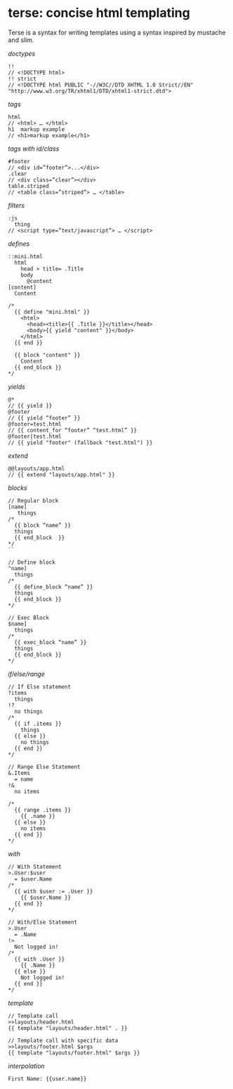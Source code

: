 terse: concise html templating
==========================

Terse is a syntax for writing templates using a syntax inspired by mustache and
slim.

_doctypes_

```
!!
// <!DOCTYPE html>
!! strict
// <!DOCTYPE html PUBLIC "-//W3C//DTD XHTML 1.0 Strict//EN" "http://www.w3.org/TR/xhtml1/DTD/xhtml1-strict.dtd">
```

_tags_

```
html
// <html> … </html>
h1  markup example 
// <h1>markup example</h1>
```

_tags with id/class_

```
#footer
// <div id=”footer”>...</div>
.clear
// <div class=”clear”></div>
table.striped
// <table class=”striped”> … </table>
```

_filters_

```
:js
  thing
// <script type=”text/javascript”> … </script>
```

_defines_

```
::mini.html
  html
    head > title= .Title
    body
      @content
[content]
  Content

/*
  {{ define "mini.html" }}
    <html>
      <head><title>{{ .Title }}</title></head>
      <body>{{ yield "content" }}</body>
    </html>
  {{ end }}

  {{ block "content" }}
    Content
  {{ end_block }}
*/
```

_yields_

```
@*
// {{ yield }}
@footer
// {{ yield “footer” }}
@footer=test.html 
// {{ content_for “footer” “test.html” }}
@footer|test.html
// {{ yield "footer" (fallback "test.html") }}
```

_extend_

```
@@layouts/app.html
// {{ extend "layouts/app.html" }}
```

_blocks_

```
// Regular block
[name]
   things
/*
  {{ block “name” }}
  things
  {{ end_block  }}
*/
``
```

```
// Define block
^name]
  things
/*
  {{ define_block “name” }}
  things
  {{ end_block }}
*/
```

```
// Exec Block
$name]
  things
/*
  {{ exec_block “name” }}
  things
  {{ end_block }}
*/
```

_if/else/range_
```
// If Else statement
?items
  things
!?
  no things
/*
  {{ if .items }}
    things
  {{ else }}
    no things
  {{ end }}
*/
```

```
// Range Else Statement
&.Items
  = name
!&
  no items

/*
  {{ range .items }}
    {{ .name }}
  {{ else }}
    no items
  {{ end }}
*/
```

_with_

```
// With Statement
>.User:$user
  = $user.Name
/*
  {{ with $user := .User }} 
    {{ $user.Name }}
  {{ end }}
*/

// With/Else Statement
>.User
  = .Name
!>
  Not logged in!
/*
  {{ with .User }}
    {{ .Name }}
  {{ else }}
    Not logged in!
  {{ end }}
*/
```

_template_

```
// Template call
>>layouts/header.html
{{ template "layouts/header.html" . }}

// Template call with specific data
>>layouts/footer.html $args
{{ template "layouts/footer.html" $args }}
```

_interpolation_

```
First Name: {{user.name}}
```
